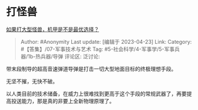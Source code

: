 # 打怪兽
[如果打大型怪兽，机甲是不是最优选择？](https://www.zhihu.com/question/592598995/answer/2996301828)

> Author: #Anonymity
> Last update: [编辑于 2023-04-23]
> Link:
> Category: #【答集】/07-军事技术与艺术
> Tag: #5-社会科学/4-军事学/5-军事兵器/1b-热兵器/导弹
> 评论区:
> 泛讨论:

带末段制导的超高音速弹道导弹是打击一切大型地面目标的终极理想手段。

无坚不摧，无快不破。

以人类目前的技术储备，在威力上很难找到更高于这个手段的常规武器了，再要提高投送能力，那是真的非要上全新物理原理了。
